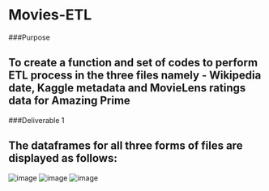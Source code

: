 # Movies-ETL
###Purpose
## To create a function and set of codes to perform ETL process in the three files namely - Wikipedia date, Kaggle metadata and MovieLens ratings data for Amazing Prime

###Deliverable 1
## The dataframes for all three forms of files are displayed as follows:
![image](https://user-images.githubusercontent.com/107962343/184018471-e0f4de96-08e7-4df7-bb77-6936f78be238.png)
![image](https://user-images.githubusercontent.com/107962343/184018572-8758af4e-4483-4a8d-8538-4aa5988eac3a.png)
![image](https://user-images.githubusercontent.com/107962343/184018643-f88f28df-45f2-49c8-948b-10201c170944.png)
